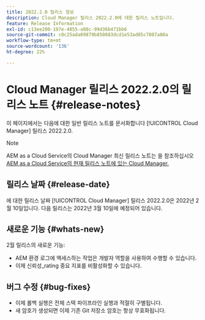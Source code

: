 ```yaml
---
title: 2022.2.0 릴리스 정보
description: Cloud Manager 릴리스 2022.2.0에 대한 릴리스 노트입니다.
feature: Release Information
exl-id: c13ee200-197e-4855-a08c-99d36b471bb6
source-git-commit: c0c25ada09879b850883dcd1e53ad05c7087a80a
workflow-type: tm+mt
source-wordcount: '136'
ht-degree: 22%

---
```


# Cloud Manager 릴리스 2022.2.0의 릴리스 노트 {#release-notes}

이 페이지에서는 다음에 대한 일반 릴리스 노트를 문서화합니다 [!UICONTROL Cloud Manager] 릴리스 2022.2.0.

>[!NOTE]
>
>AEM as a Cloud Service의 Cloud Manager 최신 릴리스 노트는 을 참조하십시오 [AEM as a Cloud Service의 현재 릴리스 노트에 있는 Cloud Manager.](https://experienceleague.adobe.com/docs/experience-manager-cloud-service/content/implementing/using-cloud-manager/release-notes-cloud-manager/release-notes-cm-current.html)

## 릴리스 날짜 {#release-date}

에 대한 릴리스 날짜 [!UICONTROL Cloud Manager] 릴리스 2022.2.0은 2022년 2월 10일입니다. 다음 릴리스는 2022년 3월 10일에 예정되어 있습니다.

## 새로운 기능 {#whats-new}

2월 릴리스의 새로운 기능:

* AEM 환경 로그에 액세스하는 작업은 개발자 역할을 사용하여 수행할 수 있습니다.
* 이제 신뢰성_rating 중요 지표를 비활성화할 수 있습니다.

## 버그 수정 {#bug-fixes}

* 이제 롤백 실행은 전체 스택 파이프라인 실행과 적절히 구별됩니다.
* 새 암호가 생성되면 이제 기존 Git 저장소 암호는 항상 무효화됩니다.
